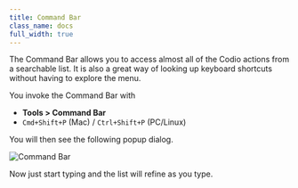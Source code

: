 ```yaml
---
title: Command Bar
class_name: docs
full_width: true
---
```


The Command Bar allows you to access almost all of the Codio actions from a searchable list. It is also a great way of looking up keyboard shortcuts without having to explore the menu.

You invoke the Command Bar with

- **Tools > Command Bar**
- `Cmd+Shift+P` (Mac) / `Ctrl+Shift+P` (PC/Linux)

You will then see the following popup dialog.

<img alt="Command Bar" src="/img/docs/command-bar.png" class="simple"/>

Now just start typing and the list will refine as you type.
